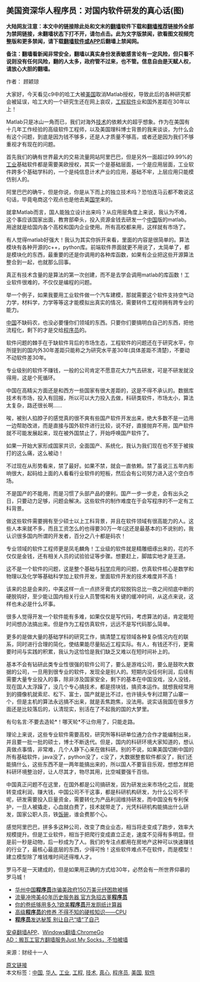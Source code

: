  <h2>美国资深华人程序员：对国内软件研发的真心话(图)</h2> <p class="notice"><b>大陆网友注意：本文中的链接除此处和文末的<a href="https://github.com/bannedbook/fanqiang" >翻墙</a>软件下载和<a href="https://github.com/killgcd/justmysocks/blob/master/README.md">翻墙推荐</a>链接外全部为禁网链接，未翻墙状态下打不开，请勿点击。此为文字版禁闻，欲看图文视频完整版和更多禁闻，请下载<a href="https://github.com/bannedbook/fanqiang">翻墙软件或APP</a>后翻墙上禁闻网。</p><p>备注：翻墙看新闻非常安全，翻墙以真实身份发表敏感言论有一定风险，但只看不说则没有任何风险，翻的人太多，政府管不过来，也不管。信息自由是天赋人权，请放心大胆的翻墙。</b></p>  <div class="entry"> <p>作者： 顾颖琼</p> <p>大家好，今天看见c9中的哈工大被<a href="https://www.bannedbook.org/bnews/tag/%e7%be%8e%e5%9b%bd/" class="st_tag internal_tag" rel="tag" title="标签 美国 下的日志">美国</a>取消Matlab授权，导致此后的各种研究都会被延误，哈工大的一个研究生还在网上哀叹，<a href="https://www.bannedbook.org/bnews/tag/%E5%B7%A5%E7%A8%8B/" class="st_tag internal_tag" rel="tag" title="标签 工程 下的日志">工程</a><a href="https://www.bannedbook.org/bnews/tag/%e8%bd%af%e4%bb%b6/" class="st_tag internal_tag" rel="tag" title="标签 软件 下的日志">软件</a>业和国外差距在30年以上！</p> <p>Matlab只是冰山一角而已，我们对海外<a href="https://www.bannedbook.org/bnews/tag/%E6%8A%80%E6%9C%AF/" class="st_tag internal_tag" rel="tag" title="标签 技术 下的日志">技术</a>的依赖大的超乎想象。作为在美国有十几年工作经验的高级软件工程师，以及美国理科博士背景的我来谈谈，为什么会有这个问题，到底是因为钱不够多，还是人才质量不够高，或者还是因为我们不够重视才有现在的问题。</p> <p>首先我们的确有世界最大的交易流量网站阿里巴巴，但是另外一面超过99.99%的<a href="https://www.bannedbook.org/bnews/tag/%E5%B7%A5%E4%B8%9A/" class="st_tag internal_tag" rel="tag" title="标签 工业 下的日志">工业</a>基础软件都是需要美欧授权，其实一个是基础层面，一个是应用层面，工业软件跨多个基础学科的，一个是纯信息计术产业的应用，基础不牢，上层应用只能模仿别人的。</p> <p>阿里巴巴的确牛，但是你说，你是从下而上的独立技术吗？恐怕连马云都不敢说这句话，毕竟电商这个观点也是他去美<span class='wp_keywordlink'><a href="https://www.bannedbook.org/forum24/" title="国学传统文化禁书" target="_blank">国学</a></span>来的。</p> <p>就拿Matlab而言，国人能独立设计出来吗？从应用层角度上来说，我认为不难，这个事应该国家出面，教育部牵头，投入资源金钱去研发一个<span class='wp_keywordlink_affiliate'><a href="https://www.bannedbook.org/" title="中国" target="_blank">中国</a></span>版的matlab。用途就是给国内各个高校和国内企业使用。所有高校都来用，这样就有市场了。</p> <p>有人觉得matlab好强大！我认为其实你拆开来看，里面的内容是很简单的。算法模块有各种开源的c++，python库。前端软件界面就更不用说了，太简单了，都是模块化的东西，最重要的还是你调用的各种库函数，如果有企业把这些开源算法整合到一起，也就那么回事。</p>  <p>真正有技术含量的是算法的第一次创建，而不是去学会调用matlab的库函数！工业软件很难的，不仅仅是编程的问题。</p> <p>举一个例子，如果我要用工业软件做一个汽车建模，那就需要这个软件支持空气动力学，材料学，力学等等这才能模拟出真实的情况，需要转件工程师拥有跨专业的能力。</p> <p><a href="https://www.bannedbook.org/bnews/tag/%E4%B8%AD%E5%9B%BD/" class="st_tag internal_tag" rel="tag" title="标签 中国 下的日志">中国</a>不缺码农，也没必要懂你们领域的东西。只要你们要搞明白自己的东西，把他流程化，剩下的才是交给<a href="https://www.bannedbook.org/bnews/tag/%e7%a8%8b%e5%ba%8f%e5%91%98/" class="st_tag internal_tag" rel="tag" title="标签 程序员 下的日志">程序员</a>的。</p> <p>软件问题的棘手在于缺软件背后的市场生态，工程软件的问题还在于研究水平，你所提到的国内外30年差距只能称之为研究水平差30年(具体差距不清楚)，不要动不动软件差30年。</p> <p>专业级别的软件不赚钱，一般的公司肯定不愿意花大力气去研发，可是不研发就没得用，这是个死循环。</p> <p>中国在高精尖方面还是和西方一些国家有很大差距的，这是不得不承认的。数据库技术有市场，投入有回报，所以可以大力投入去做，科研类软件，市场太小，算法太复杂，路还很长啊……</p> <p>唉，被别人掐脖子的感觉真的很不爽有些国产软件开发出来，绝大多数不是一边用一边帮助改进，而是直接与国外软件进行比较，说不好，直接抛弃不用，国产软件就不可能发展起来，现在被外国禁止了，开始呼唤国产软件了。</p>  <p>如果一开始大家形成国家共识，全面国产、系统化，我认为我们现在也不至于被挨打的这么痛，这么被动！</p> <p>不过现在从形势看来，禁了最好。如果不禁，就会一直依赖。禁了虽说三五年内影响很大，起码给上面的人看看行业软件的短板，然后会有公司努力进入这个空白市场。</p> <p>不是国产的不能用，而是习惯了头部产品的便利。国产一步一步走，会有出头之日，只要动力足够，问题会解决。这些软件的制作难度在于会写程序的不一定有工科背景。</p> <p>做这些软件需要拥有至少硕士以上工科背景，并且在软件领域有很高能力的人。这些人本来就不多，而且工资怎么的也得要30万一年(这还是最基本的)不说别的，我认识很多国内所谓的开发者，百分之八十都是码农！</p> <p>专业领域的软件工程师更是凤毛麟角！工业级的软件就是精雕细琢出来的，花的不仅仅是金钱，还有相关人员的试验验证等步骤。想要赶上，脚踏实地才是王道。</p> <p>这不是一个软件的问题，这是整个基础与<span class='wp_keywordlink'><a href="https://www.bannedbook.org/forum11/topic309.html" title="禁片：“科学”的棍子" target="_blank">科学</a></span>应用的问题，仿真软件核心是数学和物理以及化学等基础科学加上软件开发，里面软件开发的技术难度并不高！</p> <p>该来的总是会来的，中美这样一点一点挤牙膏式的软脱钩总比一夜之间彻底中断的硬脱钩好，至少能让国内相关行业人员警惕和有关键的缓冲时间，从这点来说，这样也未必是什么坏事。</p>  <p>很多人觉得开发一个软件能有多难，如果仅仅是写代码，考虑算法的话，肯定能短时间想办法搞出来。但是作为工程仿真软件，远远不是写代码那么简单。</p> <p>更多的是做大量的基础学科的研究工作，搞清楚工程领域各种复杂情况内在的联系，同时进行合理的简化，使结果能尽量贴近工程实际。有人，有钱还不行，更需要时间与实践的积累，我认为这恰恰是我们缺乏又难以在短时间补上的。</p> <p>基本不会有钻研此类专业性很强的软件公司了，要么是游戏公司，要么是鼓吹大数据的公司，一旦用到很专业的软件，发现全是别人的。短期内没任何利润，后续有需要大量专业投入的事，除非涉及国家安全，剩下的基本在中国没戏，没人没钱，现在国人太浮躁了，没几个专心搞技术，都是捞块钱，搞资本运作。就想我经常用到的摄像机就索尼、松下、富士，国产就是比不过，也许镜头专利过期了山寨一个，但是主机的算法永远搞不出来，就是丢焦跑焦，没法用。说实话我国在很多方面还是比较落后的，认清现实，别活在了不起我的国的大梦里。</p> <p>有句名言:不要去造轮*！哪天轮*不让你用了，只能走路。</p> <p>理论上来说，这些专业软件需要高校，研究所等科研单位通力合作才能编制出来，并且要一批一批的硕士，博士不断迭代。但是，国内的科研环境大家知道的，想认真做点事情，非常难，几个人静下心来在做科研。别的不说，如果美国切断中国的所有基础软件，java没了，python没了，c没了，大数据整套软件都没了，我们还能搞什么，这些东西不是一两年能搞出来的，所以国人不要盲目乐观，想想怎样把科研环境整治好，让人尽其才，物尽其用，比空喊要强千百倍。</p> <p>中国真正问题不在这里，在国外都是公司搞研发，因为研发出来市场化之后，就能转变成利润，赚大钱，中国公司不干这事，都是科研机构研发，为什么公司不干呢，研发需要投入巨量资金，需要转化为产品利润维持研发，而中国没有专利保护，一旦人被撬走，心血就白费了，技术就带走了，光凭科研机构能搞出什么研发，国家公职人员，铁<span class='wp_keywordlink'><a href="https://www.bannedbook.org/forum11/topic308.html" title="禁片：饭碗是党给的吗？" target="_blank">饭碗</a></span>，谁会费那个心。</p> <p>感觉阿里巴巴，拼多多这种公司，改变了商业业态，相当将走变成了跑步，效率大规模提升。但是工业软件，相当于把爬行变成直立正走，速度不见得有多明显。但是前一秒是动物，后一秒成为了人。我们的专注点都用在房地产这种可以快速赚钱的行业了，最核心最底层的东西，少得可怜！这些软件难点不在软件，而是模型！建立模型除了堆钱堆时间还得堆人才。</p>  <p>罗马不是一天建成的，但是如果用正确的方式给30年，必然会有一所世界仰慕的罗马城！</p> <ul class='op-related-articles' title='相关阅读'> <li><a href='https://www.bannedbook.org/bnews/cnnews/20200525/1334046.html' target='_blank'>华州中国<b>程序员</b>诈骗美政府150万美元纾困款被捕</a></li> <li><a href='https://www.bannedbook.org/bnews/lifebaike/20200408/1308816.html' target='_blank'>流量冲垮美40年历史服务器 官方急招古董<b>程序员</b></a></li> <li><a href='https://www.bannedbook.org/bnews/cnnews/20200324/1299104.html' target='_blank'>你的卷纸够用多久?欧美<b>程序员</b>开发厕纸计算器</a></li> <li><a href='https://www.bannedbook.org/bnews/cnnews/20191202/1233555.html' target='_blank'>高级<b>程序员</b>的修养 不得不知的硬核知识——CPU</a></li> <li><a href='https://www.bannedbook.org/bnews/fanqiang/20191202/1233330.html' target='_blank'><b>程序员</b>发达秘笈 别让自己“墙“了自己</a></li> </ul> <div class="texttj"> <a href="https://github.com/bannedbook/fanqiang/wiki/%E7%A6%81%E9%97%BB%E7%BD%91%E5%AE%89%E5%8D%93%E7%BF%BB%E5%A2%99%E6%96%B0%E9%97%BBAPP" target="_blank">安卓翻墙APP</a>、<a href="https://github.com/bannedbook/fanqiang/wiki/Chrome%E4%B8%80%E9%94%AE%E7%BF%BB%E5%A2%99%E5%8C%85" target="_blank">Windows翻墙:ChromeGo</a><br/> <a href="https://github.com/killgcd/justmysocks/blob/master/README.md" target="_blank">AD：搬瓦工官方翻墙服务Just My Socks，不怕被墙</a> </div><p> 来源：财经十一人 </p><a name='sharetosocial'></a>         <div><a href='https://www.bannedbook.org/bnews/cnnews/20200616/1345432.html'>原文链接</a></div>  </div><!--END ENTRY--> <div class="postfooter"> <div>本文标签：<a href="https://www.bannedbook.org/bnews/tag/%E4%B8%AD%E5%9B%BD/" rel="tag">中国</a>, <a href="https://www.bannedbook.org/bnews/tag/%e5%8d%8e%e4%ba%ba/" rel="tag">华人</a>, <a href="https://www.bannedbook.org/bnews/tag/%E5%B7%A5%E4%B8%9A/" rel="tag">工业</a>, <a href="https://www.bannedbook.org/bnews/tag/%E5%B7%A5%E7%A8%8B/" rel="tag">工程</a>, <a href="https://www.bannedbook.org/bnews/tag/%E6%8A%80%E6%9C%AF/" rel="tag">技术</a>, <a href="https://www.bannedbook.org/bnews/tag/%E7%9C%9F%E5%BF%83/" rel="tag">真心</a>, <a href="https://www.bannedbook.org/bnews/tag/%e7%a8%8b%e5%ba%8f%e5%91%98/" rel="tag">程序员</a>, <a href="https://www.bannedbook.org/bnews/tag/%e7%be%8e%e5%9b%bd/" rel="tag">美国</a>, <a href="https://www.bannedbook.org/bnews/tag/%e8%bd%af%e4%bb%b6/" rel="tag">软件</a></div>  </div><!--END POSTFOOTER--> 